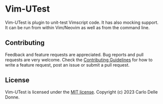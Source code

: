 # Vim-UTest

Vim-UTest is plugin to unit-test Vimscript code. It has also mocking support. It
can be run from within Vim/Neovim as well as from the command line.

<!--=========================================================================-->

## Contributing

Feedback and feature requests are appreciated.  Bug reports and pull requests
are very welcome.  Check the [Contributing Guidelines][contributing] for how to
write a feature request, post an issue or submit a pull request.

<!--=========================================================================-->

## License

Vim-UTest is licensed under the [MIT license][license].  Copyright (c) 2023
Carlo Delle Donne.

<!--=========================================================================-->

[contributing]: ./CONTRIBUTING.md
[license]: ./LICENSE
